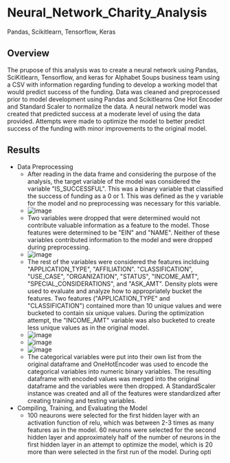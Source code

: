# Neural_Network_Charity_Analysis
Pandas, Scikitlearn, Tensorflow, Keras

## Overview
The prupose of this analysis was to create a neural network using Pandas, SciKitlearn, Tensorflow, and keras for Alphabet Soups business team using a CSV with information regarding funding to develop a working model that would predict success of the funding.  Data was cleaned and preprocessed prior to model development using Pandas and Scikitlearns One Hot Encoder and Standard Scaler to normalize the data.  A neural network model was created that predicted success at a moderate level of using the data provided.  Attempts were made to optimize the model to better predict success of the funding with minor improvements to the original model.

## Results
- Data Preprocessing
  - After reading in the data frame and considering the purpose of the analysis, the target variable of the model was considered the variable "IS_SUCCESSFUL".  This was a binary variable that classified the success of funding as a 0 or 1.  This was defined as the y variable for the model and no preprocessing was necessary for this variable.
  - ![image](https://user-images.githubusercontent.com/88444529/148570426-93bbdd39-6616-44b4-bdbe-07fad2714fc0.png)
  - Two variables were dropped that were determined would not contribute valuable information as a feature to the model.  Those features were determined to be "EIN" and "NAME".  Neither of these variables contributed information to the model and were dropped during preprocessing.
  - ![image](https://user-images.githubusercontent.com/88444529/148570787-9b522285-901f-403f-ada1-b8f4475f2a5f.png)
  - The rest of the variables were considered the features inclduing "APPLICATION_TYPE",	"AFFILIATION".	"CLASSIFICATION",	"USE_CASE",	"ORGANIZATION",	"STATUS", "INCOME_AMT",	"SPECIAL_CONSIDERATIONS", and	"ASK_AMT".  Density plots were used to evaluate and analyze how to appropriately bucket the features.  Two features ("APPLICATION_TYPE" and "CLASSIFICATION") contained more than 10 unique values and were bucketed to contain six unique values.  During the optimization attempt, the "INCOME_AMT" variable was also bucketed to create less unique values as in the original model.
  - ![image](https://user-images.githubusercontent.com/88444529/148571460-b72e9af0-5abb-4f8b-ab14-5af7948ac382.png)
  - ![image](https://user-images.githubusercontent.com/88444529/148571497-10fdee13-f38c-4e09-981a-695c6c9979dc.png)
  - ![image](https://user-images.githubusercontent.com/88444529/148572781-8f3dba3f-b695-4112-b646-a9b54c192ae7.png)
  - The categorical variables were put into their own list from the original dataframe and OneHotEncoder was used to encode the categorical variables into numeric binary variables.  The resulting dataframe with encoded values was merged into the original dataframe and the variables were then dropped.  A StandardScaler instance was created and all of the features were standardized after creating training and testing variables.
- Compiling, Training, and Evaluating the Model
  - 100 neaurons were selected for the first hidden layer with an activation function of relu, which was between 2-3 times as many features as in the model.  60 neurons were selected for the second hidden layer and approximately half of the number of neurons in the first hidden layer in an attempt to optimize the model, which is 20 more than were selected in the first run of the model.  During opti
